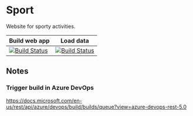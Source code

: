 # Sport
Website for sporty activities.

| Build web app | Load data |
| ------------- | --------- |
| [![Build Status](https://dev.azure.com/HTLVB/Sport/_apis/build/status/Build%20web%20app?branchName=master)](https://dev.azure.com/HTLVB/Sport/_build/latest?definitionId=1&branchName=master) | [![Build Status](https://dev.azure.com/HTLVB/Sport/_apis/build/status/Load%20data?branchName=master)](https://dev.azure.com/HTLVB/Sport/_build/latest?definitionId=2&branchName=master) |

## Notes

### Trigger build in Azure DevOps
https://docs.microsoft.com/en-us/rest/api/azure/devops/build/builds/queue?view=azure-devops-rest-5.0
